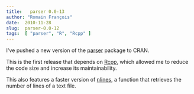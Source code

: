 ```yaml
---
title:   parser 0.0-13
author: "Romain François"
date:  2010-11-28
slug:  parser-0.0-12
tags:  [ "parser", "R", "Rcpp" ]
---
```

<div class="post-content">
<p>I've pushed a new version of the <a href="http://cran.r-project.org/web/packages/parser/index.html">parser</a> package to CRAN. </p>

<p>This is the first release that depends on <a href="http://dirk.eddelbuettel.com/code/rcpp.html">Rcpp</a>, which allowed me to reduce the code size and increase its maintainability. </p>

<p>This also features a faster version of <a href="http://search.r-project.org/library/parser/html/nlines.html">nlines</a>, a function that retrieves the number of lines of a text file. </p>
</div>
